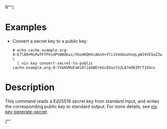 R""(

# Examples

* Convert a secret key to a public key:

  ```console
  # echo cache.example.org-0:E7lAO+MsPwTFfPXsdPtW8GKui/5ho4KQHVcAGnX+Tti1V4dUxoVoqLyWJ4YESuZJwQ67GVIksDt47og+tPVUZw== \
    | nix key convert-secret-to-public
  cache.example.org-0:tVeHVMaFaKi8lieGBErmScEOuxlSJLA7eO6IPrT1VGc=
  ```

# Description

This command reads a Ed25519 secret key from standard input, and
writes the corresponding public key to standard output. For more
details, see [nix key generate-secret](./nix3-key-generate-secret.md).

)""
